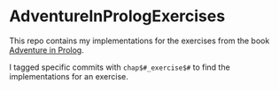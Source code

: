 AdventureInPrologExercises
===========================

This repo contains my implementations for the exercises from the book [Adventure in Prolog](http://www.amzi.com/AdventureInProlog/index.php).

I tagged specific commits with ``chap$#_exercise$#`` to find the implementations for an exercise.
